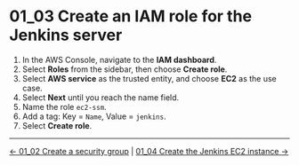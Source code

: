 # 01_03 Create an IAM role for the Jenkins server

1. In the AWS Console, navigate to the **IAM dashboard**.
1. Select **Roles** from the sidebar, then choose **Create role**.
1. Select **AWS service** as the trusted entity, and choose **EC2** as the use case.
1. Select **Next** until you reach the name field.
1. Name the role `ec2-ssm`.
1. Add a tag: Key = `Name`, Value = `jenkins`.
1. Select **Create role**.

<!-- FooterStart -->
---
[← 01_02 Create a security group](../01_02_create_a_security_group/README.md) | [01_04 Create the Jenkins EC2 instance →](../01_04_create_the_jenkins_ec2_instance/README.md)
<!-- FooterEnd -->
